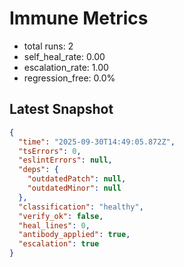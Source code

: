 # Immune Metrics
- total runs: 2
- self_heal_rate: 0.00
- escalation_rate: 1.00
- regression_free: 0.0%

## Latest Snapshot
```json
{
  "time": "2025-09-30T14:49:05.872Z",
  "tsErrors": 0,
  "eslintErrors": null,
  "deps": {
    "outdatedPatch": null,
    "outdatedMinor": null
  },
  "classification": "healthy",
  "verify_ok": false,
  "heal_lines": 0,
  "antibody_applied": true,
  "escalation": true
}
```